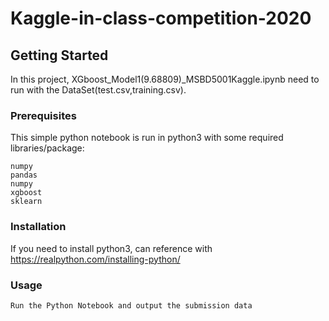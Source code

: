 # Kaggle-in-class-competition-2020

## Getting Started
In this project, XGboost_Model1(9.68809)_MSBD5001Kaggle.ipynb need to run with the DataSet(test.csv,training.csv).

### Prerequisites
This simple python notebook is run in python3 with some required libraries/package:
```
numpy
pandas 
numpy
xgboost
sklearn
```
### Installation
If you need to install python3, can reference with https://realpython.com/installing-python/

### Usage

```
Run the Python Notebook and output the submission data

```

